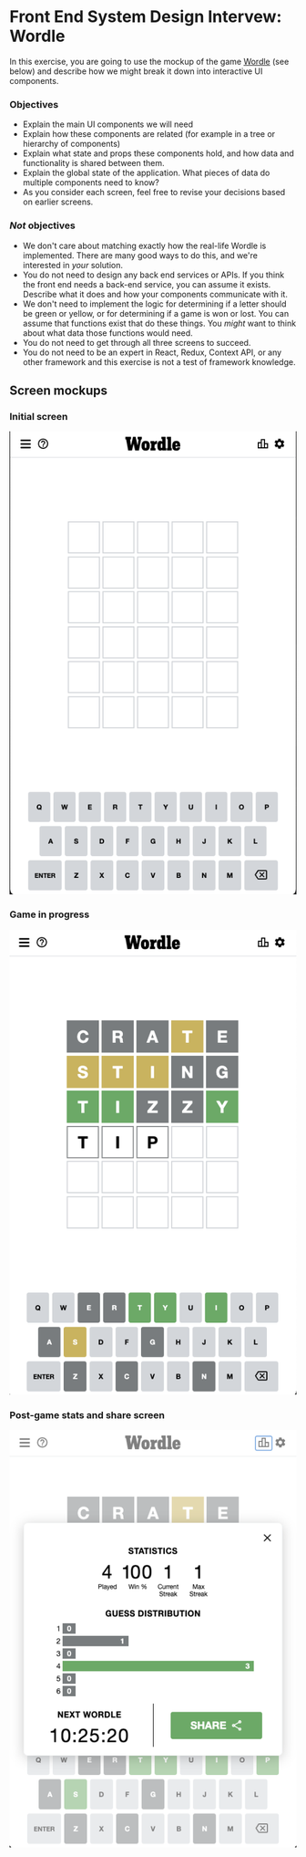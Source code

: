 # Front End System Design Intervew: Wordle

In this exercise, you are going to use the mockup of the game [Wordle](https://www.nytimes.com/games/wordle/index.html) (see below) and describe how we might break it down into interactive UI components.

### Objectives
- Explain the main UI components we will need
- Explain how these components are related (for example in a tree or hierarchy of components)
- Explain what state and props these components hold, and how data and functionality is shared between them.
- Explain the global state of the application. What pieces of data do multiple components need to know?
- As you consider each screen, feel free to revise your decisions based on earlier screens.

### _Not_ objectives

- We don't care about matching exactly how the real-life Wordle is implemented. There are many good ways to do this, and we're interested in _your_ solution.
- You do not need to design any back end services or APIs. If you think the front end needs a back-end service, you can assume it exists. Describe what it does and how your components communicate with it.
- We don't need to implement the logic for determining if a letter should be green or yellow, or for determining if a game is won or lost. You can assume that functions exist that do these things. You _might_ want to think about what data those functions would need.
- You do not need to get through all three screens to succeed.
- You do not need to be an expert in React, Redux, Context API, or any other framework and this exercise is not a test of framework knowledge.


## Screen mockups
### Initial screen
![Wordle initial screen](./assets/wordle-initial.png)

### Game in progress
![Wordle in progress screen](./assets/wordle-in-progress.png)

### Post-game stats and share screen
![Wordle stats screen](./assets/wordle-stats-share.png)